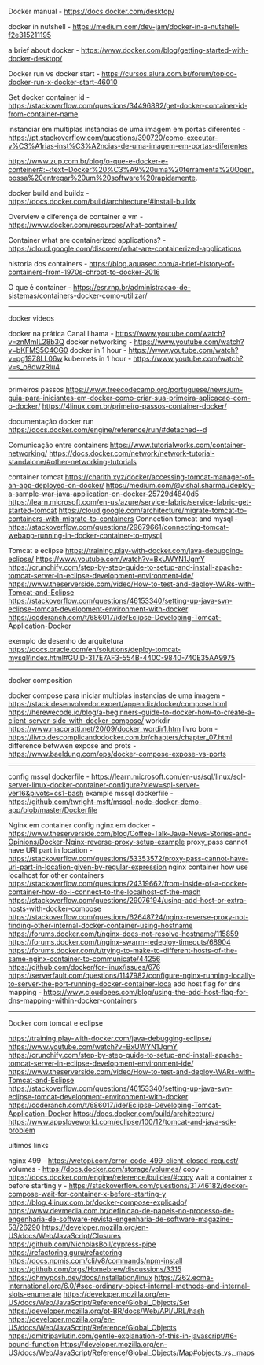 Docker manual - https://docs.docker.com/desktop/

docker in nutshell - https://medium.com/dev-jam/docker-in-a-nutshell-f2e315211195

a brief about docker - https://www.docker.com/blog/getting-started-with-docker-desktop/

Docker run vs docker start - https://cursos.alura.com.br/forum/topico-docker-run-x-docker-start-46010

Get docker container id - https://stackoverflow.com/questions/34496882/get-docker-container-id-from-container-name

instanciar em multiplas instancias de uma imagem em portas diferentes - https://pt.stackoverflow.com/questions/390720/como-executar-v%C3%A1rias-inst%C3%A2ncias-de-uma-imagem-em-portas-diferentes

https://www.zup.com.br/blog/o-que-e-docker-e-conteiner#:~:text=Docker%20%C3%A9%20uma%20ferramenta%20Open,possa%20entregar%20um%20software%20rapidamente.

docker build and buildx - https://docs.docker.com/build/architecture/#install-buildx

Overview e diferença de container e vm - https://www.docker.com/resources/what-container/

Container
what are containerized applications? - https://cloud.google.com/discover/what-are-containerized-applications

historia dos containers - https://blog.aquasec.com/a-brief-history-of-containers-from-1970s-chroot-to-docker-2016

O que é container - https://esr.rnp.br/administracao-de-sistemas/containers-docker-como-utilizar/


---
docker videos

docker na prática Canal Ilhama -  https://www.youtube.com/watch?v=znMmlL28b3Q
docker networking - https://www.youtube.com/watch?v=bKFMS5C4CG0
docker in 1 hour - https://www.youtube.com/watch?v=pg19Z8LL06w
kubernets in 1 hour -  https://www.youtube.com/watch?v=s_o8dwzRlu4

---
primeiros passos
https://www.freecodecamp.org/portuguese/news/um-guia-para-iniciantes-em-docker-como-criar-sua-primeira-aplicacao-com-o-docker/
https://4linux.com.br/primeiro-passos-container-docker/

documentação docker run
https://docs.docker.com/engine/reference/run/#detached--d

Comunicação entre containers
https://www.tutorialworks.com/container-networking/
https://docs.docker.com/network/network-tutorial-standalone/#other-networking-tutorials

container tomcat
https://charith.xyz/docker/accessing-tomcat-manager-of-an-app-deployed-on-docker/
https://medium.com/@vishal.sharma./deploy-a-sample-war-java-application-on-docker-25729d4840d5
https://learn.microsoft.com/en-us/azure/service-fabric/service-fabric-get-started-tomcat
https://cloud.google.com/architecture/migrate-tomcat-to-containers-with-migrate-to-containers
Connection tomcat and mysql - https://stackoverflow.com/questions/29679661/connecting-tomcat-webapp-running-in-docker-container-to-mysql

Tomcat e eclipse
https://training.play-with-docker.com/java-debugging-eclipse/
https://www.youtube.com/watch?v=BxUWYN1JgmY
https://crunchify.com/step-by-step-guide-to-setup-and-install-apache-tomcat-server-in-eclipse-development-environment-ide/
https://www.theserverside.com/video/How-to-test-and-deploy-WARs-with-Tomcat-and-Eclipse
https://stackoverflow.com/questions/46153340/setting-up-java-svn-eclipse-tomcat-development-environment-with-docker
https://coderanch.com/t/686017/ide/Eclipse-Developing-Tomcat-Application-Docker

exemplo de desenho de arquitetura
https://docs.oracle.com/en/solutions/deploy-tomcat-mysql/index.html#GUID-317E7AF3-554B-440C-9840-740E35AA9975


---
docker composition

docker compose para iniciar multiplas instancias de uma imagem - https://stack.desenvolvedor.expert/appendix/docker/compose.html
https://herewecode.io/blog/a-beginners-guide-to-docker-how-to-create-a-client-server-side-with-docker-compose/
workdir - https://www.macoratti.net/20/09/docker_wordir1.htm
livro bom - https://livro.descomplicandodocker.com.br/chapters/chapter_07.html
difference betwwen expose and prots - https://www.baeldung.com/ops/docker-compose-expose-vs-ports

---
config mssql dockerfile - https://learn.microsoft.com/en-us/sql/linux/sql-server-linux-docker-container-configure?view=sql-server-ver16&pivots=cs1-bash
example mssql dockerfile - https://github.com/twright-msft/mssql-node-docker-demo-app/blob/master/Dockerfile

Nginx em container
config nginx em docker - https://www.theserverside.com/blog/Coffee-Talk-Java-News-Stories-and-Opinions/Docker-Nginx-reverse-proxy-setup-example
proxy_pass cannot have URI part in location - https://stackoverflow.com/questions/53353572/proxy-pass-cannot-have-uri-part-in-location-given-by-regular-expression
nginx container how use localhost for other containers
https://stackoverflow.com/questions/24319662/from-inside-of-a-docker-container-how-do-i-connect-to-the-localhost-of-the-mach
https://stackoverflow.com/questions/29076194/using-add-host-or-extra-hosts-with-docker-compose
https://stackoverflow.com/questions/62648724/nginx-reverse-proxy-not-finding-other-internal-docker-container-using-hostname
https://forums.docker.com/t/nginx-does-not-resolve-hostname/115859
https://forums.docker.com/t/nginx-swarm-redeploy-timeouts/68904
https://forums.docker.com/t/trying-to-make-to-different-hosts-of-the-same-nginx-container-to-communicate/44256
https://github.com/docker/for-linux/issues/676
https://serverfault.com/questions/1147982/configure-nginx-running-locally-to-server-the-port-running-docker-container-loca
add host flag for dns mapping - https://www.cloudbees.com/blog/using-the-add-host-flag-for-dns-mapping-within-docker-containers


---

Docker com tomcat e eclipse

https://training.play-with-docker.com/java-debugging-eclipse/
https://www.youtube.com/watch?v=BxUWYN1JgmY
https://crunchify.com/step-by-step-guide-to-setup-and-install-apache-tomcat-server-in-eclipse-development-environment-ide/
https://www.theserverside.com/video/How-to-test-and-deploy-WARs-with-Tomcat-and-Eclipse
https://stackoverflow.com/questions/46153340/setting-up-java-svn-eclipse-tomcat-development-environment-with-docker
https://coderanch.com/t/686017/ide/Eclipse-Developing-Tomcat-Application-Docker
https://docs.docker.com/build/architecture/
https://www.appsloveworld.com/eclipse/100/12/tomcat-and-java-sdk-problem




ultimos links

nginx 499 - https://wetopi.com/error-code-499-client-closed-request/
volumes - https://docs.docker.com/storage/volumes/
copy - https://docs.docker.com/engine/reference/builder/#copy
wait a container x before starting y - https://stackoverflow.com/questions/31746182/docker-compose-wait-for-container-x-before-starting-y
https://blog.4linux.com.br/docker-compose-explicado/
https://www.devmedia.com.br/definicao-de-papeis-no-processo-de-engenharia-de-software-revista-engenharia-de-software-magazine-53/26290
https://developer.mozilla.org/en-US/docs/Web/JavaScript/Closures
https://github.com/NicholasBoll/cypress-pipe
https://refactoring.guru/refactoring
https://docs.npmjs.com/cli/v8/commands/npm-install
https://github.com/orgs/Homebrew/discussions/3315
https://ohmyposh.dev/docs/installation/linux
https://262.ecma-international.org/6.0/#sec-ordinary-object-internal-methods-and-internal-slots-enumerate
https://developer.mozilla.org/en-US/docs/Web/JavaScript/Reference/Global_Objects/Set
https://developer.mozilla.org/pt-BR/docs/Web/API/URL/hash
https://developer.mozilla.org/en-US/docs/Web/JavaScript/Reference/Global_Objects
https://dmitripavlutin.com/gentle-explanation-of-this-in-javascript/#6-bound-function
https://developer.mozilla.org/en-US/docs/Web/JavaScript/Reference/Global_Objects/Map#objects_vs._maps